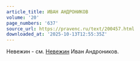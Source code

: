 ```yaml
---
article_title: ИВАН АНДРОНИКОВ
volume: '20'
page_numbers: '637'
source_url: https://pravenc.ru/text/200457.html
downloaded_at: '2025-10-13T12:55:35Z'
---
```


Невежин - см. [Невежин](https://pravenc.ru/text/Невежин.html) Иван Андроников.
